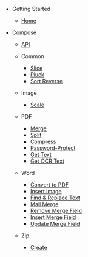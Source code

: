 - Getting Started

  - [Home](/)
  
- Compose

  - [API](/compose/api.md)

  - Common
    - [Slice](/compose/common/SliceAction.md)
    - [Pluck](/compose/common/PluckAction.md)
    - [Sort Reverse](/compose/common/SortReverseAction.md)

  - Image
    - [Scale](/compose/image/ScaleImageAction.md)

  - PDF
    - [Merge](/compose/pdf/MergePdfAction.md)
    - [Split](/compose/pdf/SplitPdfAction.md)
    - [Compress](/compose/pdf/CompressPdfAction.md)
    - [Password-Protect](/compose/pdf/PasswordProtectPdf.md)
    - [Get Text](/compose/pdf/GetTextPdfAction.md)
    - [Get OCR Text](/compose/pdf/GetOcrTextPdfAction.md)

  - Word
    - [Convert to PDF](/compose/word/ConvertToPdfWordAction.md)
    - [Insert Image](/compose/word/InsertImageWordAction.md)
    - [Find & Replace Text](/compose/word/ReplaceTextWordAction.md)
    - [Mail Merge](/compose/word/MailMergeWordAction.md)
    - [Remove Merge Field](/compose/word/RemoveMergeFieldWordAction.md)
    - [Insert Merge Field](/compose/word/InsertMergeFieldWordAction.md)
    - [Update Merge Field](/compose/word/UpdateMergeFieldWordAction.md)
    
  - Zip
    - [Create](/compose/zip/CreateZipAction.md)